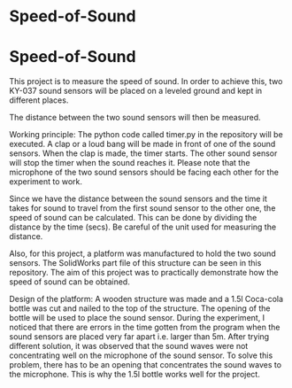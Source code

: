 # Speed-of-Sound
# Speed-of-Sound
This project is to measure the speed of sound. In order to achieve this, two KY-037 sound sensors will be placed on a
leveled ground and kept in different places.

The distance between the two sound sensors will then be measured.

Working principle:
The python code called timer.py in the repository will be executed. A clap or a loud bang will be made in front of one of the sound sensors. When the clap is made,
the timer starts. The other sound sensor will stop the timer when the sound reaches it. Please note that the microphone of the two sound sensors should be facing
each other for the experiment to work.

Since we have the distance between the sound sensors and the time it takes for sound to travel from the first sound sensor to the other one, the speed of sound
can be calculated.
This can be done by dividing the distance by the time (secs). Be careful of the unit used for measuring the distance.

Also, for this project, a platform was manufactured to hold the two sound sensors. The SolidWorks part file of this structure can be seen in this repository.
The aim of this project was to practically demonstrate how the speed of sound can be obtained.

Design of the platform:
A wooden structure was made and a 1.5l Coca-cola bottle was cut and nailed to the top of the structure. The opening of the bottle will be used to place the sound
sensor.
During the experiment, I noticed that there are errors in the time gotten from the program when the sound sensors are placed very far apart i.e. larger than 5m. 
After trying different solution, it was observed that the sound waves were not concentrating well on the microphone of the sound sensor.
To solve this problem, there has to be an opening that concentrates the sound waves to the microphone. This is why the 1.5l bottle works well for the project.

